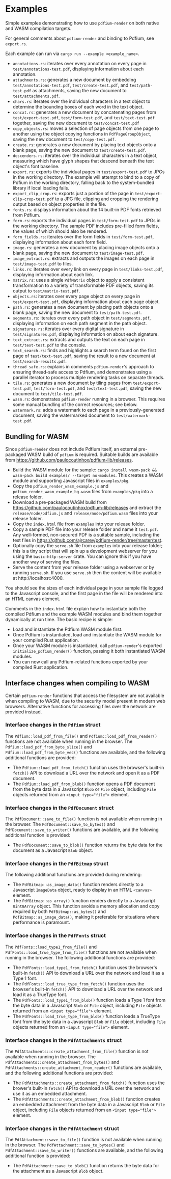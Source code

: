 # Examples

Simple examples demonstrating how to use `pdfium-render` on both native and WASM compilation targets.

For general comments about `pdfium-render` and binding to Pdfium, see `export.rs`.

Each example can run via `cargo run --example <example_name>`.

* `annotations.rs`: iterates over every annotation on every page in `test/annotations-test.pdf`, displaying information about each annotation.
* `attachments.rs`: generates a new document by embedding `test/annotations-test.pdf`, `test/create-test.pdf`, and `test/path-test.pdf` as attachments, saving the new document to `test/attachments.pdf`. 
* `chars.rs`: iterates over the individual characters in a text object to determine the bounding boxes of each word in the text object.
* `concat.rs`: generates a new document by concatenating pages from `test/export-test.pdf`, `test/form-test.pdf`, and `test/text-test.pdf` together, saving the new document to `test/concat-test.pdf`
* `copy_objects.rs`: moves a selection of page objects from one page to another using the object copying functions in `PdfPageGroupObject`, saving the new document to `test/copy-test.pdf`.
* `create.rs`: generates a new document by placing text objects onto a blank page, saving the new document to `test/create-test.pdf`.
* `descenders.rs`: iterates over the individual characters in a text object, measuring which have glyph shapes that descend beneath the text object's font baseline.
* `export.rs`: exports the individual pages in `test/export-test.pdf` to JPGs in the working directory. The example will attempt to bind to a copy of Pdfium in the working directory, falling back to the system-bundled library if local loading fails.
* `export_clip_crop.rs`: exports just a portion of the page in `test/export-clip-crop-test.pdf` to a JPG file, clipping and cropping the rendering output based on object properties in the file.
* `fonts.rs`: displays information about the 14 built-in PDF fonts retrieved from Pdfium.
* `form.rs`: exports the individual pages in `test/form-test.pdf` to JPGs in the working directory. The sample PDF includes pre-filled form fields, the values of which should also be rendered.
* `form_fields.rs`: iterates over the form fields in `test/form-test.pdf`, displaying information about each form field.
* `image.rs`: generates a new document by placing image objects onto a blank page, saving the new document to `test/image-test.pdf`.
* `image_extract.rs`: extracts and outputs the images on each page in `test/image-test.pdf` to files.
* `links.rs`: iterates over every link on every page in `test/links-test.pdf`, displaying information about each link.
* `matrix.rs`: uses a single `PdfMatrix` object to apply a consistent transformation to a variety of transformable PDF objects, saving its output to `test/matrix-test.pdf`.
* `objects.rs`: iterates over every page object on every page in `test/export-test.pdf`, displaying information about each page object.
* `path.rs`: generates a new document by placing path objects onto a blank page, saving the new document to `test/path-test.pdf`.
* `segments.rs`: iterates over every path object in `test/segments.pdf`, displaying information on each path segment in the path object.
* `signatures.rs`: iterates over every digital signature in `test/signatures.pdf`, displaying information on about each signature.
* `text_extract.rs`: extracts and outputs the text on each page in `test/text-test.pdf` to the console.
* `text_search.rs`: finds and highlights a search term found on the first page of `test/text-test.pdf`, saving the result to a new document at `test/search-results.pdf`.
* `thread_safe.rs`: explains in comments `pdfium-render`'s approach to ensuring thread-safe access to Pdfium, and demonstrates using a parallel iterator to process multiple rendering tasks on separate threads.
* `tile.rs`: generates a new document by tiling pages from `test/export-test.pdf`, `test/form-test.pdf`, and `test/text-test.pdf`, saving the new document to `test/tile-test.pdf`.
* `wasm.rs`: demonstrates `pdfium-render` running in a browser. This requires some manual bundling of the correct resources; see below.
* `watermark.rs`: adds a watermark to each page in a previously-generated document, saving the watermarked document to `test/watermark-test.pdf`.

## Bundling for WASM

Since `pdfium-render` does not include Pdfium itself, an external pre-packaged WASM build of `pdfium` is required. Suitable builds are available from https://github.com/paulocoutinhox/pdfium-lib/releases.

* Build the WASM module for the sample: `cargo install wasm-pack && wasm-pack build examples/ --target no-modules`. This creates a WASM module and supporting Javascript files in `examples/pkg`.
* Copy the `pdfium_render_wasm_example.js` and `pdfium_render_wasm_example_bg.wasm` files from `examples/pkg` into a release folder.
* Download a pre-packaged WASM build from https://github.com/paulocoutinhox/pdfium-lib/releases and extract the `release/node/pdfium.js` and `release/node/pdfium.wasm` files into your release folder.
* Copy the `index.html` file from `examples` into your release folder.
* Copy a sample PDF file into your release folder and name it `test.pdf`. Any well-formed, non-secured PDF is a suitable sample, including the test files in https://github.com/ajrcarey/pdfium-render/tree/master/test.
* Optionally copy the `serve.sh` file from `examples` into your release folder; this is a tiny script that will spin up a development webserver for you using the `basic-http-server` crate. You can ignore this if you have another way of serving the files.
* Serve the content from your release folder using a webserver or by running `serve.sh`. If you use `serve.sh` then the content will be available at http://localhost:4000.

You should see the sizes of each individual page in your sample file logged to the Javascript console, and the first page in the file will be rendered into an HTML canvas element.

Comments in the `index.html` file explain how to instantiate both the compiled Pdfium and the example
WASM modules and bind them together dynamically at run time. The basic recipe is simple:

* Load and instantiate the Pdfium WASM module first.
* Once Pdfium is instantiated, load and instantiate the WASM module for your compiled Rust application.
* Once your WASM module is instantiated, call `pdfium-render`'s exported `initialize_pdfium_render()` function, passing it both instantiated WASM modules.
* You can now call any Pdfium-related functions exported by your compiled Rust application.

## Interface changes when compiling to WASM

Certain `pdfium-render` functions that access the filesystem are not available when compiling to WASM,
due to the security model present in modern web browsers. Alternative functions for accessing files
over the network are provided instead.

### Interface changes in the `Pdfium` struct

The `Pdfium::load_pdf_from_file()` and `Pdfium::load_pdf_from_reader()` functions are not available
when running in the browser. The `Pdfium::load_pdf_from_byte_slice()` and `Pdfium::load_pdf_from_byte_vec()`
functions are available, and the following additional functions are provided:

* The `Pdfium::load_pdf_from_fetch()` function uses the browser's built-in `fetch()` API
  to download a URL over the network and open it as a PDF document.
* The `Pdfium::load_pdf_from_blob()` function opens a PDF document from the byte data in a Javascript
  `Blob` or `File` object, including `File` objects returned from an `<input type="file">` element.

### Interface changes in the `PdfDocument` struct

The `PdfDocument::save_to_file()` function is not available when running in the browser.
The `PdfDocument::save_to_bytes()` and `PdfDocument::save_to_writer()` functions are
available, and the following additional function is provided:

* The `PdfDocument::save_to_blob()` function returns the byte data for the document as a
  Javascript `Blob` object.

### Interface changes in the `PdfBitmap` struct

The following additional functions are provided during rendering:

* The `PdfBitmap::as_image_data()` function renders directly to a Javascript `ImageData` object,
  ready to display in an HTML `<canvas>` element.
* The `PdfBitmap::as_array()` function renders directly to a Javascript `Uint8Array` object.
  This function avoids a memory allocation and copy required by both `PdfBitmap::as_bytes()`
  and `PdfBitmap::as_image_data()`, making it preferable for situations where performance is paramount.

### Interface changes in the `PdfFonts` struct

The `PdfFonts::load_type1_from_file()` and `PdfFonts::load_true_type_from_file()` functions are
not available when running in the browser. The following additional functions are provided:

* The `PdfFonts::load_type1_from_fetch()` function uses the browser's built-in `fetch()` API
  to download a URL over the network and load it as a Type 1 font.
* The `PdfFonts::load_true_type_from_fetch()` function uses the browser's built-in `fetch()` API
  to download a URL over the network and load it as a TrueType font.
* The `PdfFonts::load_type1_from_blob()` function loads a Type 1 font from the byte data in a
  Javascript `Blob` or `File` object, including `File` objects returned from an `<input type="file">`
  element.
* The `PdfFonts::load_true_type_from_blob()` function loads a TrueType font from the byte data in a
  Javascript `Blob` or `File` object, including `File` objects returned from an `<input type="file">`
  element.

### Interface changes in the `PdfAttachments` struct

The `PdfAttachments::create_attachment_from_file()` function is not available when running in
the browser. The `PdfAttachments::create_attachment_from_bytes()` and
`PdfAttachments::create_attachment_from_reader()` functions are available, and
the following additional functions are provided:

* The `PdfAttachments::create_attachment_from_fetch()` function uses the brower's built-in `fetch()` API
  to download a URL over the network and use it as an embedded attachment.
* The `PdfAttachments::create_attachment_from_blob()` function creates an embedded attachment
  from the byte data in a Javascript `Blob` or `File` object, including `File` objects returned from
  an `<input type="file">` element.

### Interface changes in the `PdfAttachment` struct

The `PdfAttachment::save_to_file()` function is not available when running in the browser.
The `PdfAttachment::save_to_bytes()` and `PdfAttachment::save_to_writer()` functions are
available, and the following additional function is provided:

* The `PdfAttachment::save_to_blob()` function returns the byte data for the attachment as a
  Javascript `Blob` object.
